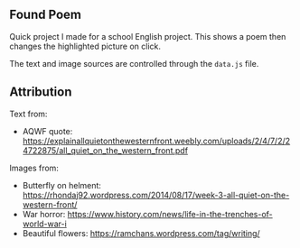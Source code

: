 ## Found Poem

Quick project I made for a school English project. This shows a poem then changes the highlighted picture on click.

The text and image sources are controlled through the `data.js` file.

## Attribution

Text from:

- AQWF quote: https://explainallquietonthewesternfront.weebly.com/uploads/2/4/7/2/24722875/all_quiet_on_the_western_front.pdf

Images from:

- Butterfly on helment: https://rhondaj92.wordpress.com/2014/08/17/week-3-all-quiet-on-the-western-front/
- War horror: https://www.history.com/news/life-in-the-trenches-of-world-war-i
- Beautiful flowers: https://ramchans.wordpress.com/tag/writing/
